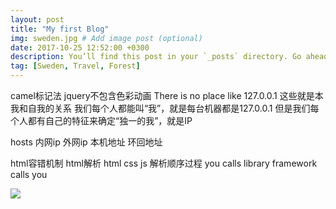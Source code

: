 ```yaml
---
layout: post
title: "My first Blog"
img: sweden.jpg # Add image post (optional)
date: 2017-10-25 12:52:00 +0300
description: You’ll find this post in your `_posts` directory. Go ahead and edit it and re-build the site to see your changes. # Add post description (optional)
tag: [Sweden, Travel, Forest]
---
```


camel标记法
jquery不包含色彩动画
There is no place like 127.0.0.1
这些就是本我和自我的关系
我们每个人都能叫“我”，就是每台机器都是127.0.0.1
但是我们每个人都有自己的特征来确定“独一的我”，就是IP

hosts
内网ip
外网ip
本机地址  环回地址

html容错机制
html解析
html css js 解析顺序过程
you calls library
framework calls you

![](~/TIM图片20170509184655.jpg)

